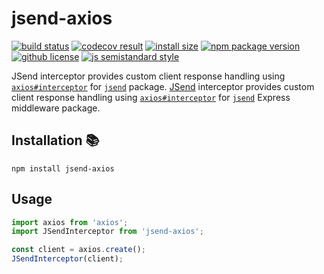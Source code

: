 # jsend-axios

[![build status](https://badgen.net/travis/lukasaric/jsend-axios/master)](https://travis-ci.com/lukasaric/jsend-axios) [![codecov result](https://badgen.net/codecov/c/github/lukasaric/jsend-axios/master)](https://codecov.io/gh/lukasaric/jsend-axios) [![install size](https://badgen.net/packagephobia/install/jsend-axios)](https://packagephobia.now.sh/result?p=jsend-axios) [![npm package version](https://badgen.net/npm/v/jsend-axios)](https://npm.im/jsend-axios) [![github license](https://badgen.net/github/license/lukasaric/jsend-axios)](https://github.com/lukasaric/jsend-axios/blob/master/LICENSE) [![js semistandard style](https://badgen.net/badge/code%20style/semistandard/pink)](https://github.com/Flet/semistandard)


 JSend interceptor provides custom client response handling using [`axios#interceptor`](https://github.com/axios/axios#interceptors) for [`jsend`](https://www.npmjs.com/package/jsend) package.	[JSend](https://github.com/omniti-labs/jsend#readme) interceptor provides custom client response handling using [`axios#interceptor`](https://github.com/axios/axios#interceptors) for [`jsend`](https://www.npmjs.com/package/jsend) Express middleware package.

## Installation :books:

```
npm install jsend-axios
```

## Usage

```js
import axios from 'axios';
import JSendInterceptor from 'jsend-axios';

const client = axios.create();
JSendInterceptor(client);
```
